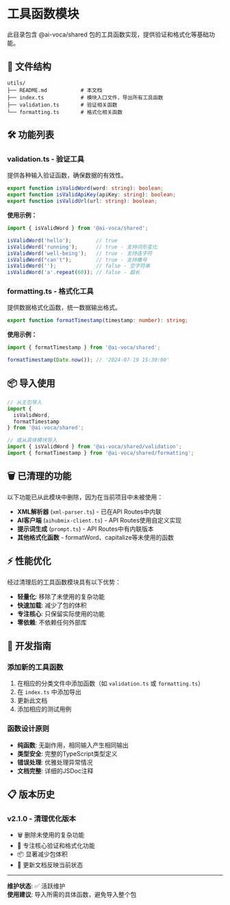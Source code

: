 # 工具函数模块

此目录包含 @ai-voca/shared 包的工具函数实现，提供验证和格式化等基础功能。

## 📁 文件结构

```
utils/
├── README.md           # 本文档
├── index.ts            # 模块入口文件，导出所有工具函数
├── validation.ts       # 验证相关函数
└── formatting.ts       # 格式化相关函数
```

## 🛠️ 功能列表

### validation.ts - 验证工具

提供各种输入验证函数，确保数据的有效性。

```typescript
export function isValidWord(word: string): boolean;
export function isValidApiKey(apiKey: string): boolean;
export function isValidUrl(url: string): boolean;
```

**使用示例：**
```typescript
import { isValidWord } from '@ai-voca/shared';

isValidWord('hello');        // true
isValidWord('running');      // true - 支持词形变化
isValidWord('well-being');   // true - 支持连字符
isValidWord("can't");        // true - 支持撇号
isValidWord('');             // false - 空字符串
isValidWord('a'.repeat(60)); // false - 超长
```

### formatting.ts - 格式化工具

提供数据格式化函数，统一数据输出格式。

```typescript
export function formatTimestamp(timestamp: number): string;
```

**使用示例：**
```typescript
import { formatTimestamp } from '@ai-voca/shared';

formatTimestamp(Date.now()); // '2024-07-19 15:30:00'
```

## 📦 导入使用

```typescript
// 从主包导入
import { 
  isValidWord,
  formatTimestamp
} from '@ai-voca/shared';

// 或从具体模块导入
import { isValidWord } from '@ai-voca/shared/validation';
import { formatTimestamp } from '@ai-voca/shared/formatting';
```

## 🗑️ 已清理的功能

以下功能已从此模块中删除，因为在当前项目中未被使用：

- **XML解析器** (`xml-parser.ts`) - 已在API Routes中内联
- **AI客户端** (`aihubmix-client.ts`) - API Routes使用自定义实现
- **提示词生成** (`prompt.ts`) - API Routes中有内联版本
- **其他格式化函数** - formatWord、capitalize等未使用的函数

## ⚡ 性能优化

经过清理后的工具函数模块具有以下优势：

- **轻量化**: 移除了未使用的复杂功能
- **快速加载**: 减少了包的体积
- **专注核心**: 只保留实际使用的功能
- **零依赖**: 不依赖任何外部库

## 🔧 开发指南

### 添加新的工具函数

1. 在相应的分类文件中添加函数（如 `validation.ts` 或 `formatting.ts`）
2. 在 `index.ts` 中添加导出
3. 更新此文档
4. 添加相应的测试用例

### 函数设计原则

- **纯函数**: 无副作用，相同输入产生相同输出
- **类型安全**: 完整的TypeScript类型定义
- **错误处理**: 优雅处理异常情况
- **文档完整**: 详细的JSDoc注释

## 📋 版本历史

### v2.1.0 - 清理优化版本
- 🗑️ 删除未使用的复杂功能
- 🎯 专注核心验证和格式化功能
- 📦 显著减少包体积
- 📝 更新文档反映当前状态

---

**维护状态**: ✅ 活跃维护  
**使用建议**: 导入所需的具体函数，避免导入整个包